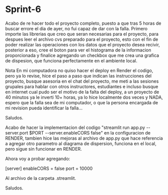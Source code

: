 # Sprint-6

Acabo de re hacer todo el proyecto completo, puesto a que tras 5 horas de buscar errore el dia de ayer, no fui capaz de dar con la falla.
Primero importe las librerias que creo que seran necesarias para el proyecto, para despues leer el archivo cvs preparado para el proyecto,
esto con el fin de poder realizar las operaciones con los datos que el proyecto desea recivir, posterior a eso, cree el boton para ver el
histograma de la informacion proporcionada y finalice agregando un checkbox que me crea una grafica de dispesion, que funciona perfectamente
en el ambiente local.

Nota
En mi computadora no quiso hacer el deploy en Render el codigo, pero ya lo revise, hice el paso a paso que indican las instrucciones del 
proyecto, busque asesoria en el chat del proyecto, me meti a las sesiones grupales para hablar con otros instructores, estudiantes e incluso
busque en internet cual pudo ser el motivo de la falta del deploy, a un proyecto de 40 minutos ya le inverti 10+ horas, ya lo hice localmente
dos veces y NADA, espero que la falla sea de mi computador, o que la persona encargada de mi revision pueda identificar la falla...

Saludos.

Acabo de hacer la implementacion del codigo "streamlit run app.py --server.port $PORT --server.enableCORS false" en la configuracion de RENDER,
tambien hice las mejoras al archivo de app.py que hace referencia a agregar otro parametro al diagrama de dispersion, funciona en el local,
pero sigue sin funcionar en RENDER.

Ahora voy a probar agregando:

[server]
enableCORS = false
port = 10000

Al archivo de la carpeta .streamlit.

Saludos.